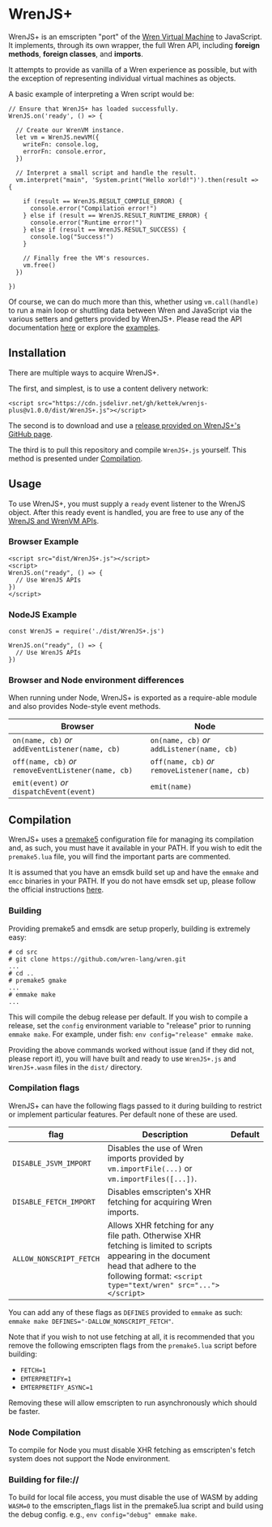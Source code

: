 # WrenJS+
WrenJS+ is an emscripten "port" of the [Wren Virtual Machine](https://wren.io) to JavaScript. It implements, through its own wrapper, the full Wren API, including **foreign methods**, **foreign classes**, and **imports**.

It attempts to provide as vanilla of a Wren experience as possible, but with the exception of representing individual virtual machines as objects.

A basic example of interpreting a Wren script would be:

```
// Ensure that WrenJS+ has loaded successfully.
WrenJS.on('ready', () => {

  // Create our WrenVM instance.
  let vm = WrenJS.newVM({
    writeFn: console.log,
    errorFn: console.error,
  })
  
  // Interpret a small script and handle the result.
  vm.interpret("main", 'System.print("Hello xorld!")').then(result => {
  
    if (result == WrenJS.RESULT_COMPILE_ERROR) {
      console.error("Compilation error!")
    } else if (result == WrenJS.RESULT_RUNTIME_ERROR) {
      console.error("Runtime error!")
    } else if (result == WrenJS.RESULT_SUCCESS) {
      console.log("Success!")
    }
    
    // Finally free the VM's resources.
    vm.free()
  })
  
})
```

Of course, we can do much more than this, whether using `vm.call(handle)` to run a main loop or shuttling data between Wren and JavaScript via the various setters and getters provided by WrenJS+. Please read the API documentation [here](docs/API.md) or explore the [examples](https://kettek.github.io/wrenjs-plus/examples/).

## Installation
There are multiple ways to acquire WrenJS+.

The first, and simplest, is to use a content delivery network:

```
<script src="https://cdn.jsdelivr.net/gh/kettek/wrenjs-plus@v1.0.0/dist/WrenJS+.js"></script>
```

The second is to download and use a [release provided on WrenJS+'s GitHub page](releases/).

The third is to pull this repository and compile `WrenJS+.js` yourself. This method is presented under [Compilation](#compilation).

## Usage
To use WrenJS+, you must supply a `ready` event listener to the WrenJS object. After this ready event is handled, you are free to use any of the [WrenJS and WrenVM APIs](docs/API.md).

### Browser Example
```
<script src="dist/WrenJS+.js"></script>
<script>
WrenJS.on("ready", () => {
  // Use WrenJS APIs
})
</script>

```

### NodeJS Example
```
const WrenJS = require('./dist/WrenJS+.js')

WrenJS.on("ready", () => {
  // Use WrenJS APIs
})
```

### Browser and Node environment differences
When running under Node, WrenJS+ is exported as a require-able module and also provides Node-style event methods.

| Browser | Node |
|-|-|
| `on(name, cb)` *or* `addEventListener(name, cb)` | `on(name, cb)` *or* `addListener(name, cb)`
| `off(name, cb)` *or* `removeEventListener(name, cb)` | `off(name, cb)` *or* `removeListener(name, cb)`
| `emit(event)` *or* `dispatchEvent(event)` | `emit(name)`

## Compilation
WrenJS+ uses a [premake5](https://premake.github.io/) configuration file for managing its compilation and, as such, you must have it available in your PATH. If you wish to edit the `premake5.lua` file, you will find the important parts are commented.

It is assumed that you have an emsdk build set up and have the `emmake` and `emcc` binaries in your PATH. If you do not have emsdk set up, please follow the official instructions [here](https://emscripten.org/docs/getting_started/downloads.html#installation-instructions).

### Building
Providing premake5 and emsdk are setup properly, building is extremely easy:

```
# cd src
# git clone https://github.com/wren-lang/wren.git
...
# cd ..
# premake5 gmake
...
# emmake make
...
```

This will compile the debug release per default. If you wish to compile a release, set the `config` environment variable to "release" prior to running `emmake make`. For example, under fish: `env config="release" emmake make`.

Providing the above commands worked without issue (and if they did not, please report it), you will have built and ready to use `WrenJS+.js` and `WrenJS+.wasm` files in the `dist/` directory.

### Compilation flags
WrenJS+ can have the following flags passed to it during building to restrict or implement particular features. Per default none of these are used.

| flag                     | Description | Default
|-|-|-|
| `DISABLE_JSVM_IMPORT`    | Disables the use of Wren imports provided by `vm.importFile(...)` or `vm.importFiles([...])`.
| `DISABLE_FETCH_IMPORT`   | Disables emscripten's XHR fetching for acquiring Wren imports.
| `ALLOW_NONSCRIPT_FETCH`  | Allows XHR fetching for any file path. Otherwise XHR fetching is limited to scripts appearing in the document head that adhere to the following format: `<script type="text/wren" src="..."></script>`

You can add any of these flags as `DEFINES` provided to `emmake` as such: `emmake make DEFINES="-DALLOW_NONSCRIPT_FETCH"`.

Note that if you wish to not use fetching at all, it is recommended that you remove the following emscripten flags from the `premake5.lua` script before building:

  * `FETCH=1`
  * `EMTERPRETIFY=1`
  * `EMTERPRETIFY_ASYNC=1`
    
Removing these will allow emscripten to run asynchronously which should be faster.

### Node Compilation
To compile for Node you must disable XHR fetching as emscripten's fetch system does not support the Node environment.

### Building for file://
To build for local file access, you must disable the use of WASM by adding `WASM=0` to the emscripten_flags list in the premake5.lua script and build using the debug config. e.g., `env config="debug" emmake make`.